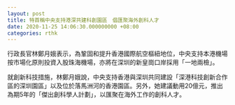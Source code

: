 ```yaml
---
layout: post
title: 特首稱中央支持港深共建科創園區　倡匯聚海外創科人才
date: 2020-11-25 14:06:30.000000000 +08:00
categories: rthk
---
```


行政長官林鄭月娥表示，為鞏固和提升香港國際航空樞紐地位，中央支持本港機場按市場化原則投資入股珠海機場，亦將在深圳的新皇崗口岸採用「一地兩檢」。

就創新科技措施，林鄭月娥說，中央支持香港與深圳共同建設「深港科技創新合作區的深圳園區」以及位於落馬洲河的香港園區。另外，她建議動用20億元，推出為期5年的「傑出創科學人計劃」，以匯聚在海外工作的創科人才。
